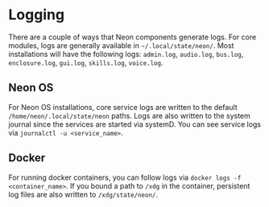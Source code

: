 # Logging
There are a couple of ways that Neon components generate logs. For core modules,
logs are generally available in `~/.local/state/neon/`. Most installations will
have the following logs: `admin.log`, `audio.log`, `bus.log`, `enclosure.log`,
`gui.log`, `skills.log`, `voice.log`.

## Neon OS
For Neon OS installations, core service logs are written to the default 
`/home/neon/.local/state/neon` paths. Logs are also written to the system 
journal since the services are started via systemD. You can see service logs via
`journalctl -u <service_name>`.

## Docker
For running docker containers, you can follow logs via `docker logs -f <container_name>`.
If you bound a path to `/xdg` in the container, persistent log files are also written
to `/xdg/state/neon/`.